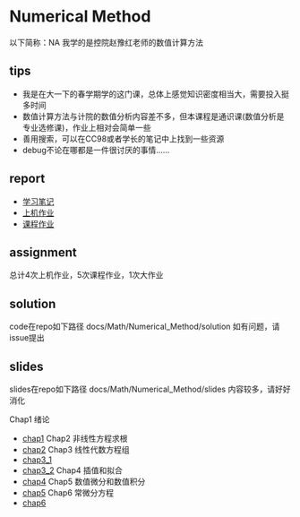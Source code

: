 # Numerical Method
以下简称：NA
我学的是控院赵豫红老师的数值计算方法
## tips

- 我是在大一下的春学期学的这门课，总体上感觉知识密度相当大，需要投入挺多时间
- 数值计算方法与计院的数值分析内容差不多，但本课程是通识课(数值分析是专业选修课)，作业上相对会简单一些
- 善用搜索，可以在CC98或者学长的笔记中上找到一些资源
- debug不论在哪都是一件很讨厌的事情……

## report
+ [学习笔记](Note.md)
+ [上机作业](Lab.md)
+ [课程作业](Homework.md)

## assignment
总计4次上机作业，5次课程作业，1次大作业

## solution
code在repo如下路径
docs/Math/Numerical_Method/solution
如有问题，请issue提出

## slides
slides在repo如下路径
docs/Math/Numerical_Method/slides
内容较多，请好好消化

Chap1 绪论
+ [chap1](slides/chap1_2024.pdf)
Chap2 非线性方程求根
+ [chap2](slides/chap2_2024.pdf)
Chap3 线性代数方程组
+ [chap3_1](slides/chap3_1_2024.pdf)
+ [chap3_2](slides/chap3_2_2024.pdf)
Chap4 插值和拟合
+ [chap4](slides/chap4_2024.pdf)
Chap5 数值微分和数值积分
+ [chap5](slides/chap5_2024.pdf)
Chap6 常微分方程
+ [chap6](slides/chap6_2024.pdf)